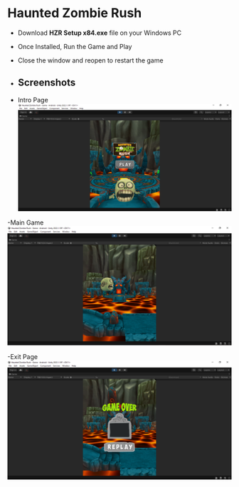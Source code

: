 # Haunted Zombie Rush

 - Download **HZR Setup x84.exe** file on your Windows PC
 - Once Installed, Run the Game and Play
 - Close the window and reopen to restart the game
 - ## Screenshots

- Intro Page
![Intro Page](https://github.com/Roopesh16/UnityGames/blob/main/Haunted%20Zombie%20Rush/Pics/intro.png)

-Main Game
![Main Game](https://github.com/Roopesh16/UnityGames/blob/main/Haunted%20Zombie%20Rush/Pics/Game.png)

-Exit Page 
![Exit Page](https://github.com/Roopesh16/UnityGames/blob/main/Haunted%20Zombie%20Rush/Pics/Exit.png)
